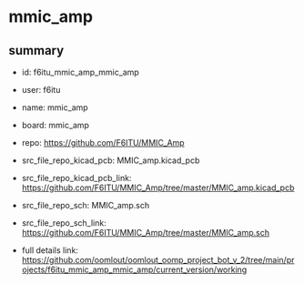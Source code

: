 # mmic_amp
 
## summary 
* id: f6itu_mmic_amp_mmic_amp
* user: f6itu
* name: mmic_amp
* board: mmic_amp
* repo: https://github.com/F6ITU/MMIC_Amp
* src_file_repo_kicad_pcb: MMIC_amp.kicad_pcb
* src_file_repo_kicad_pcb_link: https://github.com/F6ITU/MMIC_Amp/tree/master/MMIC_amp.kicad_pcb


* src_file_repo_sch: MMIC_amp.sch
* src_file_repo_sch_link: https://github.com/F6ITU/MMIC_Amp/tree/master/MMIC_amp.sch
* full details link: https://github.com/oomlout/oomlout_oomp_project_bot_v_2/tree/main/projects/f6itu_mmic_amp_mmic_amp/current_version/working  






